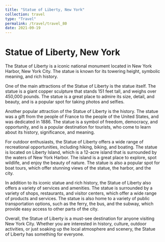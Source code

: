 ```yaml
---
title: "Statue of Liberty, New York"
collection: travel
type: "Travel"
permalink: /travel/travel_80
date: 2021-09-19
---
```


# Statue of Liberty, New York
The Statue of Liberty is a iconic national monument located in New York Harbor, New York City. The statue is known for its towering height, symbolic meaning, and rich history.

One of the main attractions of the Statue of Liberty is the statue itself. The statue is a giant copper sculpture that stands 151 feet tall, and weighs over 450,000 pounds. The statue is a great place to admire its size, detail, and beauty, and is a popular spot for taking photos and selfies.

Another popular attraction of the Statue of Liberty is the history. The statue was a gift from the people of France to the people of the United States, and was dedicated in 1886. The statue is a symbol of freedom, democracy, and opportunity, and is a popular destination for tourists, who come to learn about its history, significance, and meaning.

For outdoor enthusiasts, the Statue of Liberty offers a wide range of recreational opportunities, including hiking, biking, and boating. The statue is located on Liberty Island, which is a 12-acre island that is surrounded by the waters of New York Harbor. The island is a great place to explore, spot wildlife, and enjoy the beauty of nature. The statue is also a popular spot for boat tours, which offer stunning views of the statue, the harbor, and the city.

In addition to its iconic statue and rich history, the Statue of Liberty also offers a variety of services and amenities. The statue is surrounded by a variety of shops, restaurants, and visitor centers, which offer a wide range of products and services. The statue is also home to a variety of public transportation options, such as the ferry, the bus, and the subway, which provide easy access to other parts of the city.

Overall, the Statue of Liberty is a must-see destination for anyone visiting New York City. Whether you are interested in history, culture, outdoor activities, or just soaking up the local atmosphere and scenery, the Statue of Liberty has something for everyone.
